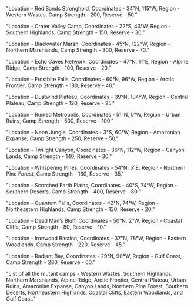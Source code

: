 "Location - Red Sands Stronghold, Coordinates - 34°N, 115°W, Region - Western Wastes, Camp Strength - 200, Reserve - 50."



"Location - Crater Valley Camp, Coordinates - 22°S, 43°W, Region - Southern Highlands, Camp Strength - 150, Reserve - 30."



"Location - Blackwater Marsh, Coordinates - 45°N, 122°W, Region - Northern Marshlands, Camp Strength - 300, Reserve - 70."



"Location - Echo Caves Network, Coordinates - 47°N, 11°E, Region - Alpine Ridge, Camp Strength - 100, Reserve - 20."



"Location - Frostbite Falls, Coordinates - 60°N, 96°W, Region - Arctic Frontier, Camp Strength - 180, Reserve - 40."



"Location - Dustwind Plateau, Coordinates - 39°N, 104°W, Region - Central Plateau, Camp Strength - 120, Reserve - 25."



"Location - Ruined Metropolis, Coordinates - 51°N, 0°W, Region - Urban Ruins, Camp Strength - 500, Reserve - 100."



"Location - Neon Jungle, Coordinates - 3°S, 60°W, Region - Amazonian Expanse, Camp Strength - 250, Reserve - 50."



"Location - Twilight Canyon, Coordinates - 36°N, 112°W, Region - Canyon Lands, Camp Strength - 140, Reserve - 30."



"Location - Whispering Pines, Coordinates - 54°N, 5°E, Region - Northern Pine Forest, Camp Strength - 160, Reserve - 35."



"Location - Scorched Earth Plains, Coordinates - 40°S, 74°W, Region - Southern Deserts, Camp Strength - 400, Reserve - 80."



"Location - Quantum Falls, Coordinates - 42°N, 74°W, Region - Northeastern Highlands, Camp Strength - 130, Reserve - 20."



"Location - Dead Man’s Bluff, Coordinates - 50°N, 2°W, Region - Coastal Cliffs, Camp Strength - 80, Reserve - 10."



"Location - Ironwood Bastion, Coordinates - 37°N, 78°W, Region - Eastern Woodlands, Camp Strength - 220, Reserve - 45."



"Location - Radiant Bay, Coordinates - 29°N, 90°W, Region - Gulf Coast, Camp Strength - 280, Reserve - 60."



"List of all the mutant camps - Western Wastes, Southern Highlands, Northern Marshlands, Alpine Ridge, Arctic Frontier, Central Plateau, Urban Ruins, Amazonian Expanse, Canyon Lands, Northern Pine Forest, Southern Deserts, Northeastern Highlands, Coastal Cliffs, Eastern Woodlands, and Gulf Coast."
